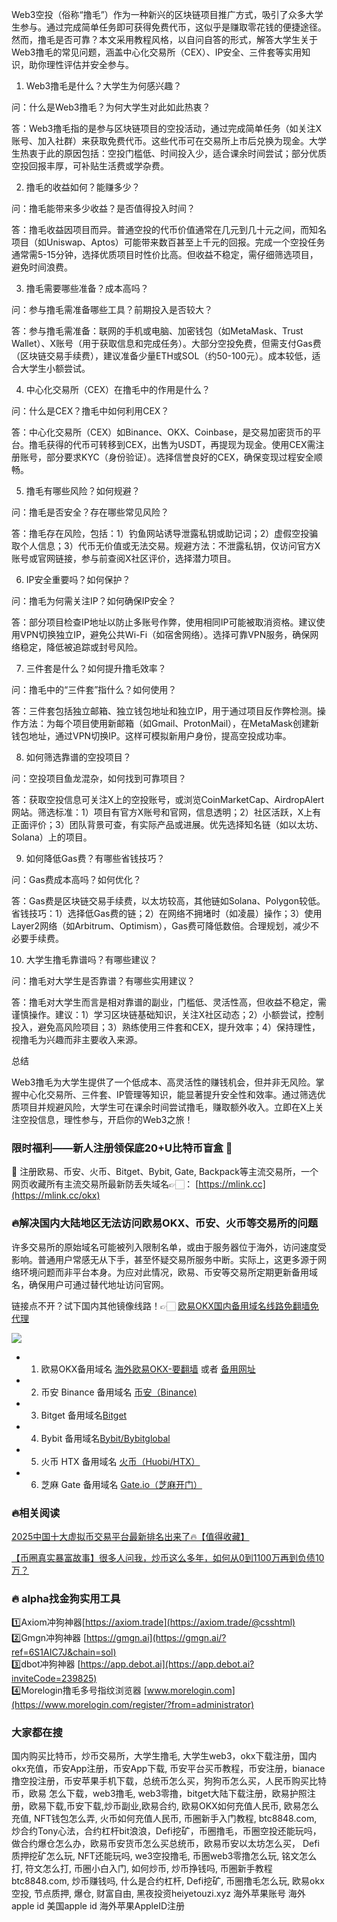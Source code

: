 Web3空投（俗称“撸毛”）作为一种新兴的区块链项目推广方式，吸引了众多大学生参与。通过完成简单任务即可获得免费代币，这似乎是赚取零花钱的便捷途径。然而，撸毛是否可靠？本文采用教程风格，以自问自答的形式，解答大学生关于Web3撸毛的常见问题，涵盖中心化交易所（CEX）、IP安全、三件套等实用知识，助你理性评估并安全参与。

1. Web3撸毛是什么？大学生为何感兴趣？

问：什么是Web3撸毛？为何大学生对此如此热衷？

答：Web3撸毛指的是参与区块链项目的空投活动，通过完成简单任务（如关注X账号、加入社群）来获取免费代币。这些代币可在交易所上市后兑换为现金。大学生热衷于此的原因包括：空投门槛低、时间投入少，适合课余时间尝试；部分优质空投回报丰厚，可补贴生活费或学杂费。

2. 撸毛的收益如何？能赚多少？

问：撸毛能带来多少收益？是否值得投入时间？

答：撸毛收益因项目而异。普通空投的代币价值通常在几元到几十元之间，而知名项目（如Uniswap、Aptos）可能带来数百甚至上千元的回报。完成一个空投任务通常需5-15分钟，选择优质项目时性价比高。但收益不稳定，需仔细筛选项目，避免时间浪费。

3. 撸毛需要哪些准备？成本高吗？

问：参与撸毛需准备哪些工具？前期投入是否较大？

答：参与撸毛需准备：联网的手机或电脑、加密钱包（如MetaMask、Trust Wallet）、X账号（用于获取信息和完成任务）。大部分空投免费，但需支付Gas费（区块链交易手续费），建议准备少量ETH或SOL（约50-100元）。成本较低，适合大学生小额尝试。

4. 中心化交易所（CEX）在撸毛中的作用是什么？

问：什么是CEX？撸毛中如何利用CEX？

答：中心化交易所（CEX）如Binance、OKX、Coinbase，是交易加密货币的平台。撸毛获得的代币可转移到CEX，出售为USDT，再提现为现金。使用CEX需注册账号，部分要求KYC（身份验证）。选择信誉良好的CEX，确保变现过程安全顺畅。

5. 撸毛有哪些风险？如何规避？

问：撸毛是否安全？存在哪些常见风险？

答：撸毛存在风险，包括：1）钓鱼网站诱导泄露私钥或助记词；2）虚假空投骗取个人信息；3）代币无价值或无法交易。规避方法：不泄露私钥，仅访问官方X账号或官网链接，参与前查阅X社区评价，选择潜力项目。

6. IP安全重要吗？如何保护？

问：撸毛为何需关注IP？如何确保IP安全？

答：部分项目检查IP地址以防止多账号作弊，使用相同IP可能被取消资格。建议使用VPN切换独立IP，避免公共Wi-Fi（如宿舍网络）。选择可靠VPN服务，确保网络稳定，降低被追踪或封号风险。

7. 三件套是什么？如何提升撸毛效率？

问：撸毛中的“三件套”指什么？如何使用？

答：三件套包括独立邮箱、独立钱包地址和独立IP，用于通过项目反作弊检测。操作方法：为每个项目使用新邮箱（如Gmail、ProtonMail），在MetaMask创建新钱包地址，通过VPN切换IP。这样可模拟新用户身份，提高空投成功率。

8. 如何筛选靠谱的空投项目？

问：空投项目鱼龙混杂，如何找到可靠项目？

答：获取空投信息可关注X上的空投账号，或浏览CoinMarketCap、AirdropAlert网站。筛选标准：1）项目有官方X账号和官网，信息透明；2）社区活跃，X上有正面评价；3）团队背景可查，有实际产品或进展。优先选择知名链（如以太坊、Solana）上的项目。

9. 如何降低Gas费？有哪些省钱技巧？

问：Gas费成本高吗？如何优化？

答：Gas费是区块链交易手续费，以太坊较高，其他链如Solana、Polygon较低。省钱技巧：1）选择低Gas费的链；2）在网络不拥堵时（如凌晨）操作；3）使用Layer2网络（如Arbitrum、Optimism），Gas费可降低数倍。合理规划，减少不必要手续费。

10. 大学生撸毛靠谱吗？有哪些建议？

问：撸毛对大学生是否靠谱？有哪些实用建议？

答：撸毛对大学生而言是相对靠谱的副业，门槛低、灵活性高，但收益不稳定，需谨慎操作。建议：1）学习区块链基础知识，关注X社区动态；2）小额尝试，控制投入，避免高风险项目；3）熟练使用三件套和CEX，提升效率；4）保持理性，视撸毛为兴趣而非主要收入来源。

总结

Web3撸毛为大学生提供了一个低成本、高灵活性的赚钱机会，但并非无风险。掌握中心化交易所、三件套、IP管理等知识，能显著提升安全性和效率。通过筛选优质项目并规避风险，大学生可在课余时间尝试撸毛，赚取额外收入。立即在X上关注空投信息，理性参与，开启你的Web3之旅！

### 限时福利——新人注册领保底20+U比特币盲盒 🎁
🎁 注册欧易、币安、火币、Bitget、Bybit, Gate, Backpack等主流交易所，一个网页收藏所有主流交易所最新防丢失域名👉🏻： [https://mlink.cc](https://mlink.cc/okx)

### 🔥解决国内大陆地区无法访问欧易OKX、币安、火币等交易所的问题
许多交易所的原始域名可能被列入限制名单，或由于服务器位于海外，访问速度受影响。普通用户常感无从下手，甚至怀疑交易所服务中断。实际上，这更多源于网络环境问题而非平台本身。为应对此情况，欧易、币安等交易所定期更新备用域名，确保用户可通过替代地址访问官网。

链接点不开？试下国内其他镜像线路！👉🏻 [欧易OKX国内备用域名线路免翻墙免代理](https://vlink.cc/okxcn)

[![](https://307e939.webp.li/20250812124552161.png)](https://vlink.cc/okxcn)

- 1. 欧易OKX备用域名 [海外欧易OKX-要翻墙](https://www.okx.com/join/76527935) 或者 [备用网址](https://www.oucnyi.net/zh-hans/join/76527935) 
- 2. 币安 Binance 备用域名 [币安（Binance)](https://accounts.binance.com/zh-CN/register?ref=36457687)
- 3. Bitget 备用域名[Bitget](https://www.bitget.com/zh-CN/referral/register?from=referral&clacCode=VRNEYUTR)
- 4. Bybit 备用域名[Bybit/Bybitglobal](https://www.bybitglobal.com/zh-MY/invite/?ref=VMKORMM)
- 5. 火币 HTX 备用域名 [火币（Huobi/HTX）](https://www.htx.com/invite/zh-cn/1f?invite_code=whf45223)
- 6. 芝麻 Gate 备用域名 [Gate.io（芝麻开门）](https://www.gate.io/zh/signup?ref_type=103&ref=A1ERAQ)

### 🔥相关阅读
[2025中国十大虚拟币交易平台最新排名出来了🔥【值得收藏】](https://btc8848.com/top-10-exchanges/)

[【币圈真实暴富故事】很多人问我，炒币这么多年，如何从0到1100万再到负债10万？](https://heiyetouzi.xyz/biquanstory001/)

### 🔥 alpha找金狗实用工具
1️⃣Axiom冲狗神器[https://axiom.trade](https://axiom.trade/@csshtml)  
2️⃣Gmgn冲狗神器 [https://gmgn.ai](https://gmgn.ai/?ref=6S1AIC7J&chain=sol)  
3️⃣dbot冲狗神器 [https://app.debot.ai](https://app.debot.ai?inviteCode=239825)  
4️⃣Morelogin撸毛多号指纹浏览器 [www.morelogin.com](https://www.morelogin.com/register/?from=administrator)  

### 大家都在搜
国内购买比特币，炒币交易所，大学生撸毛, 大学生web3，okx下载注册，国内okx充值，币安App注册，币安App下载, 币安平台买币教程，币安注册，bianace撸空投注册，币安苹果手机下载，总统币怎么买，狗狗币怎么买，人民币购买比特币，欧易 怎么下载，web3撸毛, web3零撸，bitget大陆下载注册，欧易护照注册，欧易下载,币安下载,炒币副业,欧易合约, 欧易OKX如何充值人民币, 欧易怎么充值, NFT钱包怎么弄, 火币如何充值人民币, 币圈新手入门教程, btc8848.com, 炒合约Tony心法，合约杠杆bit浪浪，Defi挖矿，币圈撸毛，币圈空投还能玩吗，做合约爆仓怎么办，欧易币安货币怎么买总统币，欧易币安以太坊怎么买， Defi质押挖矿怎么玩, NFT还能玩吗, we3空投撸毛, 币圈web3零撸怎么玩, 铭文怎么打, 符文怎么打, 币圈小白入门, 如何炒币, 炒币挣钱吗, 币圈新手教程btc8848.com, 炒币赚钱吗, 什么是合约杠杆, Defi挖矿, 币圈撸毛怎么玩, 欧易okx空投, 节点质押, 爆仓, 财富自由, 黑夜投资heiyetouzi.xyz 海外苹果账号 海外apple id 美国apple id 海外苹果AppleID注册